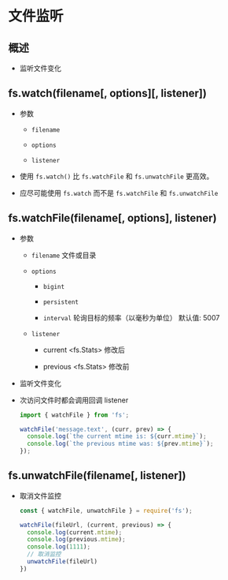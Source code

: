 # 文件监听

## 概述

  - 监听文件变化

## fs.watch(filename\[, options]\[, listener])

  - 参数

      - `filename`&#x20;

      - `options`

      - `listener`

  - 使用 `fs.watch()` 比 `fs.watchFile` 和 `fs.unwatchFile` 更高效。

  - 应尽可能使用 `fs.watch` 而不是 `fs.watchFile` 和 `fs.unwatchFile`

## fs.watchFile(filename\[, options], listener)

  - 参数

      - `filename` 文件或目录

      - `options`&#x20;

          - `bigint`&#x20;

          - `persistent`

          - `interval` 轮询目标的频率（以毫秒为单位） 默认值: 5007

      - `listener`

          - current \<fs.Stats> 修改后

          - previous \<fs.Stats> 修改前

  - 监听文件变化

  - 次访问文件时都会调用回调 listener

    ```javascript
    import { watchFile } from 'fs';

    watchFile('message.text', (curr, prev) => {
      console.log(`the current mtime is: ${curr.mtime}`);
      console.log(`the previous mtime was: ${prev.mtime}`);
    });
    ```

## fs.unwatchFile(filename\[, listener])

  - 取消文件监控

    ```javascript
    const { watchFile, unwatchFile } = require('fs');

    watchFile(fileUrl, (current, previous) => {
      console.log(current.mtime);
      console.log(previous.mtime);
      console.log(1111);
      // 取消监控
      unwatchFile(fileUrl)
    })
    ```
